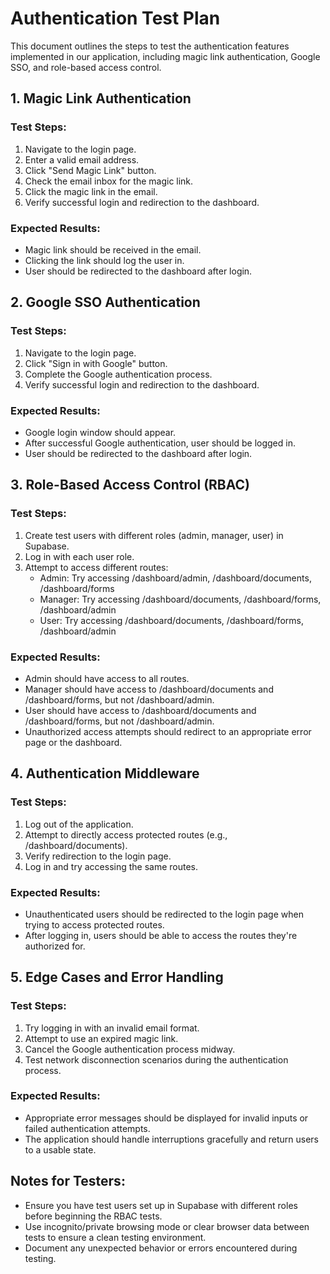 # Authentication Test Plan

This document outlines the steps to test the authentication features implemented in our application, including magic link authentication, Google SSO, and role-based access control.

## 1. Magic Link Authentication

### Test Steps:
1. Navigate to the login page.
2. Enter a valid email address.
3. Click "Send Magic Link" button.
4. Check the email inbox for the magic link.
5. Click the magic link in the email.
6. Verify successful login and redirection to the dashboard.

### Expected Results:
- Magic link should be received in the email.
- Clicking the link should log the user in.
- User should be redirected to the dashboard after login.

## 2. Google SSO Authentication

### Test Steps:
1. Navigate to the login page.
2. Click "Sign in with Google" button.
3. Complete the Google authentication process.
4. Verify successful login and redirection to the dashboard.

### Expected Results:
- Google login window should appear.
- After successful Google authentication, user should be logged in.
- User should be redirected to the dashboard after login.

## 3. Role-Based Access Control (RBAC)

### Test Steps:
1. Create test users with different roles (admin, manager, user) in Supabase.
2. Log in with each user role.
3. Attempt to access different routes:
   - Admin: Try accessing /dashboard/admin, /dashboard/documents, /dashboard/forms
   - Manager: Try accessing /dashboard/documents, /dashboard/forms, /dashboard/admin
   - User: Try accessing /dashboard/documents, /dashboard/forms, /dashboard/admin

### Expected Results:
- Admin should have access to all routes.
- Manager should have access to /dashboard/documents and /dashboard/forms, but not /dashboard/admin.
- User should have access to /dashboard/documents and /dashboard/forms, but not /dashboard/admin.
- Unauthorized access attempts should redirect to an appropriate error page or the dashboard.

## 4. Authentication Middleware

### Test Steps:
1. Log out of the application.
2. Attempt to directly access protected routes (e.g., /dashboard/documents).
3. Verify redirection to the login page.
4. Log in and try accessing the same routes.

### Expected Results:
- Unauthenticated users should be redirected to the login page when trying to access protected routes.
- After logging in, users should be able to access the routes they're authorized for.

## 5. Edge Cases and Error Handling

### Test Steps:
1. Try logging in with an invalid email format.
2. Attempt to use an expired magic link.
3. Cancel the Google authentication process midway.
4. Test network disconnection scenarios during the authentication process.

### Expected Results:
- Appropriate error messages should be displayed for invalid inputs or failed authentication attempts.
- The application should handle interruptions gracefully and return users to a usable state.

## Notes for Testers:
- Ensure you have test users set up in Supabase with different roles before beginning the RBAC tests.
- Use incognito/private browsing mode or clear browser data between tests to ensure a clean testing environment.
- Document any unexpected behavior or errors encountered during testing.
